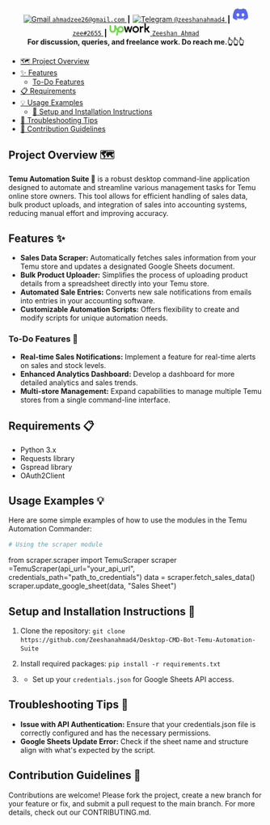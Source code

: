 
<div align="center">
  <a href="https://mail.google.com/mail/u/?authuser=ahmadzee26@gmail.com">
    <img alt="Gmail" width="30px" src="https://edent.github.io/SuperTinyIcons/images/svg/gmail.svg" />
    <code>ahmadzee26@gmail.com</code>
  </a>
  <span> ┃ </span>
  
  <a href="https://t.me/zeeshanahmad4">
    <img alt="Telegram" width="30px" src="https://edent.github.io/SuperTinyIcons/images/svg/telegram.svg" />
    <code>@zeeshanahmad4</code>
  </a>
  <span> ┃ </span>
  
  <a href="https://discord.com">
    <img alt="Discord" width="30px" src="https://github.com/Zeeshanahmad4/RealEstateMate-WhatsApp-Group-Management-Bot/blob/main/discord-icon-svgrepo-com.svg" />
    <code>zee#2655</code>
  </a>
  <span> ┃ </span>
  
  <a href="https://www.upwork.com/freelancers/zeeshanahmad291">
    <img alt="Upwork" width="80px" src="https://github.com/Zeeshanahmad4/Zeeshanahmad4/blob/main/upwork.svg" />
    <code>Zeeshan Ahmad</code>
  </a>
  
  <br />
  <strong>For discussion, queries, and freelance work. Do reach me.👆👆👆</strong>
</div>


- [🗺️ Project Overview](#project-overview-)
- [✨ Features](#features-)
   - [ To-Do Features](#to-do-features-)
- [📋 Requirements](#requirements-)
- [💡 Usage Examples](#usage-examples-)
   - [🚀 Setup and Installation Instructions](#setup-and-installation-instructions-)
- [🔧 Troubleshooting Tips](#troubleshooting-tips-)
- [🤝 Contribution Guidelines](#contribution-guidelines-)


## Project Overview 🗺️
**Temu Automation Suite 🤖** is a robust desktop command-line application designed to automate and streamline various management tasks for Temu online store owners. This tool allows for efficient handling of sales data, bulk product uploads, and integration of sales into accounting systems, reducing manual effort and improving accuracy.

## Features ✨
- **Sales Data Scraper:** Automatically fetches sales information from your Temu store and updates a designated Google Sheets document.
- **Bulk Product Uploader:** Simplifies the process of uploading product details from a spreadsheet directly into your Temu store.
- **Automated Sale Entries:** Converts new sale notifications from emails into entries in your accounting software.
- **Customizable Automation Scripts:** Offers flexibility to create and modify scripts for unique automation needs.

### To-Do Features 📌
- **Real-time Sales Notifications:** Implement a feature for real-time alerts on sales and stock levels.
- **Enhanced Analytics Dashboard:** Develop a dashboard for more detailed analytics and sales trends.
- **Multi-store Management:** Expand capabilities to manage multiple Temu stores from a single command-line interface.

## Requirements 📋
- Python 3.x
- Requests library
- Gspread library
- OAuth2Client

## Usage Examples 💡
Here are some simple examples of how to use the modules in the Temu Automation Commander:

```python
# Using the scraper module
```
from scraper.scraper import TemuScraper
scraper =TemuScraper(api_url="your_api_url", credentials_path="path_to_credentials")
data = scraper.fetch_sales_data()
scraper.update_google_sheet(data, "Sales Sheet")

## Setup and Installation Instructions 🚀
1. Clone the repository:
```git clone https://github.com/Zeeshanahmad4/Desktop-CMD-Bot-Temu-Automation-Suite```

2. Install required packages:
```pip install -r requirements.txt```

3. - Set up your `credentials.json` for Google Sheets API access.

## Troubleshooting Tips 🔧
- **Issue with API Authentication:** Ensure that your credentials.json file is correctly configured and has the necessary permissions.
- **Google Sheets Update Error:** Check if the sheet name and structure align with what's expected by the script.

## Contribution Guidelines 🤝
Contributions are welcome! Please fork the project, create a new branch for your feature or fix, and submit a pull request to the main branch. For more details, check out our CONTRIBUTING.md.


